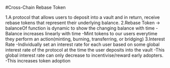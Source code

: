 #Cross-Chain Rebase Token

1.A protocol that allows users to deposit into a vault and in return, receive rebase tokens that represent their underlying balance.
2.Rebase Token -> balanceOf function is dynamic to show the changing balance with time
-Balance increases linearly with time
-Mint tokens to our users everytime they perform an action(minting, burning, transferring, or bridging)
3.Interest Rate
-Individually set an interest rate for each user based on some global interest rate of the protocol at the time the user deposits into the vault
-This global interest rate can only decrease to incentivise/reward early adopters.
-This increases token adoption
